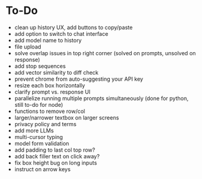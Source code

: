 # To-Do
- clean up history UX, add buttons to copy/paste
- add option to switch to chat interface
- add model name to history
- file upload
- solve overlap issues in top right corner (solved on prompts, unsolved on response)
- add stop sequences
- add vector similarity to diff check
- prevent chrome from auto-suggesting your API key
- resize each box horizontally
- clarify prompt vs. response UI
- parallelize running multiple prompts simultaneously (done for python, still to-do for node)
- functions to remove row/col 
- larger/narrower textbox on larger screens
- privacy policy and terms
- add more LLMs
- multi-cursor typing
- model form validation
- add padding to last col top row?
- add back filler text on click away?
- fix box height bug on long inputs
- instruct on arrow keys

